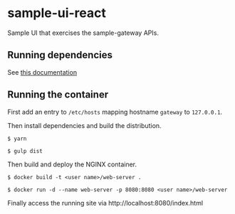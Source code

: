 # sample-ui-react

Sample UI that exercises the sample-gateway APIs.

## Running dependencies

See [this documentation](https://github.com/darrensiegel/sample-auth-service)

## Running the container

First add an entry to `/etc/hosts`  mapping hostname `gateway` to `127.0.0.1`.

Then install dependencies and build the distribution.

```
$ yarn

$ gulp dist
```

Then build and deploy the NGINX container.

```
$ docker build -t <user name>/web-server .

$ docker run -d --name web-server -p 8080:8080 <user name>/web-server
```

Finally access the running site via http://localhost:8080/index.html
